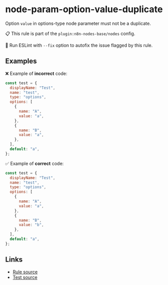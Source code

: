 [//]: # "File generated from a template. Do not edit this file directly."

# node-param-option-value-duplicate

Option `value` in options-type node parameter must not be a duplicate.

📋 This rule is part of the `plugin:n8n-nodes-base/nodes` config.

🔧 Run ESLint with `--fix` option to autofix the issue flagged by this rule.

## Examples

❌ Example of **incorrect** code:

```js
const test = {
  displayName: "Test",
  name: "test",
  type: "options",
  options: [
    {
      name: "A",
      value: "a",
    },
    {
      name: "B",
      value: "a",
    },
  ],
  default: "a",
};
```

✅ Example of **correct** code:

```js
const test = {
  displayName: "Test",
  name: "test",
  type: "options",
  options: [
    {
      name: "A",
      value: "a",
    },
    {
      name: "B",
      value: "b",
    },
  ],
  default: "a",
};
```

## Links

- [Rule source](../../lib/rules/node-param-option-value-duplicate.ts)
- [Test source](../../tests/node-param-option-value-duplicate.test.ts)
